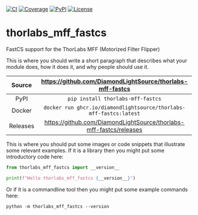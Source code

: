 [![CI](https://github.com/DiamondLightSource/thorlabs-mff-fastcs/actions/workflows/ci.yml/badge.svg)](https://github.com/DiamondLightSource/thorlabs-mff-fastcs/actions/workflows/ci.yml)
[![Coverage](https://codecov.io/gh/DiamondLightSource/thorlabs-mff-fastcs/branch/main/graph/badge.svg)](https://codecov.io/gh/DiamondLightSource/thorlabs-mff-fastcs)
[![PyPI](https://img.shields.io/pypi/v/thorlabs-mff-fastcs.svg)](https://pypi.org/project/thorlabs-mff-fastcs)
[![License](https://img.shields.io/badge/License-Apache%202.0-blue.svg)](https://www.apache.org/licenses/LICENSE-2.0)

# thorlabs_mff_fastcs

FastCS support for the ThorLabs MFF (Motorized Filter Flipper)

This is where you should write a short paragraph that describes what your module does,
how it does it, and why people should use it.

Source          | <https://github.com/DiamondLightSource/thorlabs-mff-fastcs>
:---:           | :---:
PyPI            | `pip install thorlabs-mff-fastcs`
Docker          | `docker run ghcr.io/diamondlightsource/thorlabs-mff-fastcs:latest`
Releases        | <https://github.com/DiamondLightSource/thorlabs-mff-fastcs/releases>

This is where you should put some images or code snippets that illustrate
some relevant examples. If it is a library then you might put some
introductory code here:

```python
from thorlabs_mff_fastcs import __version__

print(f"Hello thorlabs_mff_fastcs {__version__}")
```

Or if it is a commandline tool then you might put some example commands here:

```
python -m thorlabs_mff_fastcs --version
```
